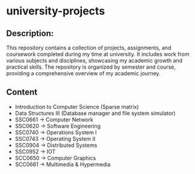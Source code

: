 # university-projects

## Description:
This repository contains a collection of projects, assignments, and coursework completed during my time at university. It includes work from various subjects and disciplines, showcasing my academic growth and practical skills. The repository is organized by semester and course, providing a comprehensive overview of my academic journey.

## Content
- Introduction to Computer Science (Sparse matrix)
- Data Structures III (Database manager and file system simulator)
- SSC0661 -> Computer Network
- SSC0620 -> Software Engineering
- SSC0740 -> Operations System I
- SSC0743 -> Operating System II
- SSC0904 -> Distributed Systems
- SSC0952 -> IOT
- SCC0650 -> Computer Graphics
- SCC0661 -> Multimedia & Hypermedia